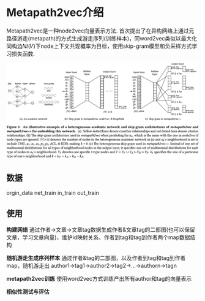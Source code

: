 # Metapath2vec介绍

Metapath2vec是一种node2vec向量表示方法. 首次提出了在异构网络上通过元路径游走(metapath)的方式生成游走序列(训练样本)，同word2vec类似以最大化同构边𝑁𝑡(𝑉)下node上下文共现概率为目标，使用skip-gram模型和负采样方式学习损失函数.

![matepath2vec](./docs/img/matepath2vec.png)

## 数据
orgin_data
net_train
in_train
out_train

## 使用

**构建网络**
通过作者->文章->文章tag数据生成作者&文章tag的二部图(也可以保留文章，学习文章向量)，维护id映射关系、作者到tag和tag到作者两个map数据结构

**随机游走生成序列样本**
通过作者&tag的二部图，以及作者到tag和tag到作者map，随机游走出 author1->tag1->author2->tag2->...->authorn->tagn

**metapath2vec训练**
使用word2vec方式训练产出所有author和tag的向量表示

**相似性测试与评估**

